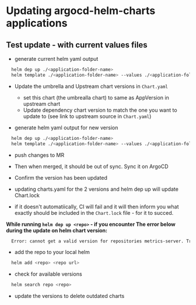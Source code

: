 # Updating argocd-helm-charts applications

## Test update - with current values files

- generate current helm yaml output

```bash
  helm dep up ./<application-folder-name>
  helm template ./<application-folder-name> --values ./<application-folder-name>/values.yaml --values /path/to/cluster-specific-values.yaml > before.yaml

```

- Update the umbrella and Upstream chart versions in `Chart.yaml`
  - set this chart (the umbrealla chart) to same as AppVersion in upstream chart
  - Update dependency chart version to match the one you want to update to (see link to upstream source in `Chart.yaml`)

- generate helm yaml output for new version

```bash
  helm dep up ./<application-folder-name>
  helm template ./<application-folder-name> --values ./<application-folder-name>/values.yaml --values /path/to/cluster-specific-values.yaml > after.yaml
```

- push changes to MR

- Then when merged, it should be out of sync. Sync it on ArgoCD

- Confirm the version has been updated

- updating charts.yaml for the 2 versions and helm dep up will update Chart.lock

- if it doesn't automatiically, CI will fail and it will then inform you what exactly should be included in the
  `Chart.lock` file - for it to succed.

**While running ```helm dep up <repo>``` - if you encounter The error below during the update on helm chart version:**

```bash
  Error: cannot get a valid version for repositories metrics-server. Try changing the version constraint in Chart.yaml
```

- add the repo to your local helm

```bash
  helm add <repo> <repo url>
```

- check for available versions

```bash
  helm search repo <repo>
```

- update the versions to delete outdated charts
